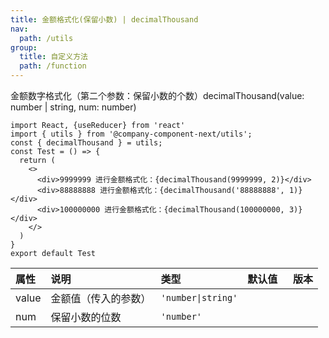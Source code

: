```yaml
---
title: 金额格式化(保留小数) | decimalThousand
nav:
  path: /utils
group:
  title: 自定义方法
  path: /function
---
```


金额数字格式化（第二个参数：保留小数的个数）decimalThousand(value: number | string, num: number)
```tsx
import React, {useReducer} from 'react'
import { utils } from '@company-component-next/utils';
const { decimalThousand } = utils;
const Test = () => {
  return (
    <>
      <div>9999999 进行金额格式化：{decimalThousand(9999999, 2)}</div>
      <div>88888888 进行金额格式化：{decimalThousand('88888888', 1)}</div>
      <div>100000000 进行金额格式化：{decimalThousand(100000000, 3)}</div>
    </>
  )
}
export default Test
```


|属性 |说明 |类型 |默认值  |版本|
|:-----|:-----|:-----|:-----|:-----|
|value| 金额值（传入的参数）| `'number\|string'`|
|num| 保留小数的位数| `'number'`|

